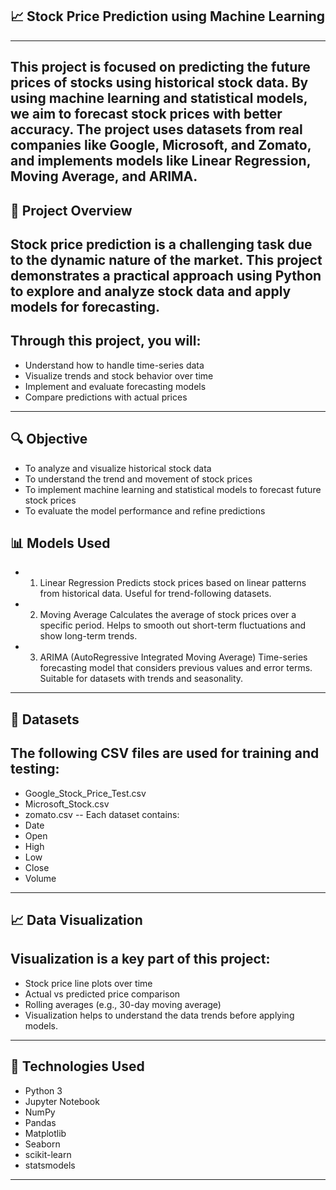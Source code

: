 ## 📈 Stock Price Prediction using Machine Learning
----
This project is focused on predicting the future prices of stocks using historical stock data. By using machine learning and statistical models, we aim to forecast stock prices with better accuracy. The project uses datasets from real companies like Google, Microsoft, and Zomato, and implements models like Linear Regression, Moving Average, and ARIMA.
----
## 🧠 Project Overview
Stock price prediction is a challenging task due to the dynamic nature of the market. This project demonstrates a practical approach using Python to explore and analyze stock data and apply models for forecasting.
---
Through this project, you will:
--
- Understand how to handle time-series data
- Visualize trends and stock behavior over time
- Implement and evaluate forecasting models
- Compare predictions with actual prices
----
## 🔍 Objective
- To analyze and visualize historical stock data
- To understand the trend and movement of stock prices
- To implement machine learning and statistical models to forecast future stock prices
- To evaluate the model performance and refine predictions
## 📊 Models Used
- 1. Linear Regression
Predicts stock prices based on linear patterns from historical data.
Useful for trend-following datasets.
- 2. Moving Average
Calculates the average of stock prices over a specific period.
Helps to smooth out short-term fluctuations and show long-term trends.
- 3. ARIMA (AutoRegressive Integrated Moving Average)
Time-series forecasting model that considers previous values and error terms.
Suitable for datasets with trends and seasonality.
----
## 📁 Datasets
The following CSV files are used for training and testing:
--
- Google_Stock_Price_Test.csv
- Microsoft_Stock.csv
- zomato.csv
-- Each dataset contains:
- Date
- Open
- High
- Low
- Close
- Volume
----
## 📈 Data Visualization
Visualization is a key part of this project:
--
- Stock price line plots over time
- Actual vs predicted price comparison
- Rolling averages (e.g., 30-day moving average)
- Visualization helps to understand the data trends before applying models.
----
## 🧰 Technologies Used
- Python 3
- Jupyter Notebook
- NumPy
- Pandas
- Matplotlib
- Seaborn
- scikit-learn
- statsmodels
---
